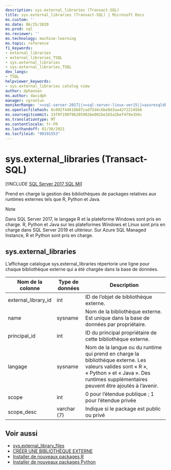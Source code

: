 ```yaml
---
description: sys.external_libraries (Transact-SQL)
title: sys.external_libraries (Transact-SQL) | Microsoft Docs
ms.custom: ''
ms.date: 06/25/2020
ms.prod: sql
ms.reviewer: ''
ms.technology: machine-learning
ms.topic: reference
f1_keywords:
- external_libraries
- external_libraries_TSQL
- sys.external_libraries
- sys.external_libraries_TSQL
dev_langs:
- TSQL
helpviewer_keywords:
- sys.external_libraries catalog view
author: dphansen
ms.author: davidph
manager: cgronlun
monikerRange: '>=sql-server-2017||>=sql-server-linux-ver15||=azuresqldb-mi-current'
ms.openlocfilehash: 8c092f44618b07cad75d4c6be0d3aa42f22145b6
ms.sourcegitcommit: 33f0f190f962059826e002be165a2bef4f9e350c
ms.translationtype: MT
ms.contentlocale: fr-FR
ms.lasthandoff: 01/30/2021
ms.locfileid: "99191553"
---
```

# <a name="sysexternal_libraries-transact-sql"></a>sys.external_libraries (Transact-SQL)  
[!INCLUDE [SQL Server 2017 SQL MI](../../includes/applies-to-version/sqlserver2017-asdbmi.md)]

Prend en charge la gestion des bibliothèques de packages relatives aux runtimes externes tels que R, Python et Java.

> [!NOTE]
> Dans SQL Server 2017, le langage R et la plateforme Windows sont pris en charge. R, Python et Java sur les plateformes Windows et Linux sont pris en charge dans SQL Server 2019 et ultérieur. Sur Azure SQL Managed Instance, R et Python sont pris en charge.

## <a name="sysexternal_libraries"></a>sys.external_libraries

L’affichage catalogue sys.external_libraries répertorie une ligne pour chaque bibliothèque externe qui a été chargée dans la base de données.

|Nom de la colonne |Type de données | Description|
|------|------|------|
|external_library_id |int | ID de l’objet de bibliothèque externe. |
|name |sysname |Nom de la bibliothèque externe. Est unique dans la base de données par propriétaire.|
|principal_id |int |ID du principal propriétaire de cette bibliothèque externe. |
|langage | sysname | Nom de la langue ou du runtime qui prend en charge la bibliothèque externe. Les valeurs valides sont « R », « Python » et « Java ». Des runtimes supplémentaires peuvent être ajoutés à l’avenir.|
|scope |int |0 pour l’étendue publique ; 1 pour l’étendue privée |  
|scope_desc |varchar (7) |Indique si le package est public ou privé|

## <a name="see-also"></a>Voir aussi  

+ [sys.external_library_files](sys-external-library-files-transact-sql.md)  
+ [CRÉER UNE BIBLIOTHÈQUE EXTERNE](../../t-sql/statements/create-external-library-transact-sql.md)  
+ [Installer de nouveaux packages R](../../machine-learning/package-management/install-additional-r-packages-on-sql-server.md)  
+ [Installer de nouveaux packages Python](../../machine-learning/package-management/install-additional-python-packages-on-sql-server.md)  
